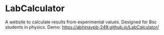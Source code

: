 # LabCalculator
A website to calculate results from experimental values. Designed for Bsc students in physics.
Demo: https://abhinavpb-249.github.io/LabCalculator/
